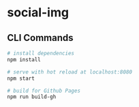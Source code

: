 # social-img

## CLI Commands

``` bash
# install dependencies
npm install

# serve with hot reload at localhost:8080
npm start

# build for Github Pages
npm run build-gh
```